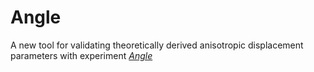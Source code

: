 # Angle
A new tool for validating theoretically derived anisotropic displacement parameters with experiment
[*Angle*](www.google.de)
